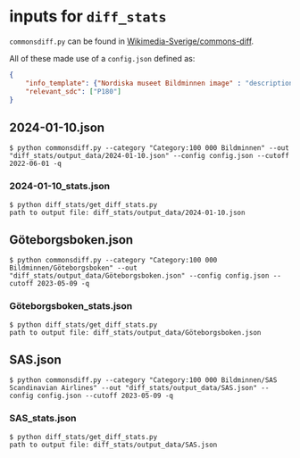 # inputs for `diff_stats`

`commonsdiff.py` can be found in [Wikimedia-Sverige/commons-diff](https://github.com/Wikimedia-Sverige/commons-diff/).

All of these made use of a `config.json` defined as:

```json
{
    "info_template": {"Nordiska museet Bildminnen image" : "description"},
    "relevant_sdc": ["P180"]
}
```

## 2024-01-10.json

```console
$ python commonsdiff.py --category "Category:100 000 Bildminnen" --out "diff_stats/output_data/2024-01-10.json" --config config.json --cutoff 2022-06-01 -q
```

### 2024-01-10_stats.json

```console
$ python diff_stats/get_diff_stats.py 
path to output file: diff_stats/output_data/2024-01-10.json
```

## Göteborgsboken.json

```console
$ python commonsdiff.py --category "Category:100 000 Bildminnen/Göteborgsboken" --out "diff_stats/output_data/Göteborgsboken.json" --config config.json --cutoff 2023-05-09 -q
```

### Göteborgsboken_stats.json

```console
$ python diff_stats/get_diff_stats.py 
path to output file: diff_stats/output_data/Göteborgsboken.json
```

## SAS.json

```console
$ python commonsdiff.py --category "Category:100 000 Bildminnen/SAS Scandinavian Airlines" --out "diff_stats/output_data/SAS.json" --config config.json --cutoff 2023-05-09 -q
```

### SAS_stats.json

```console
$ python diff_stats/get_diff_stats.py 
path to output file: diff_stats/output_data/SAS.json
```
